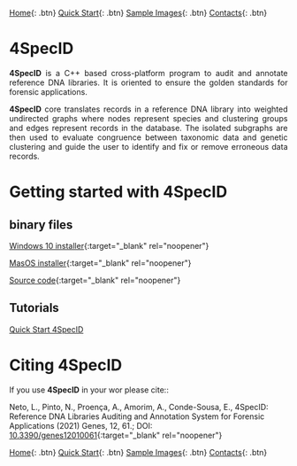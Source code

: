 [Home](https://4specid.github.io){: .btn}
[Quick Start](https://4specid.github.io/tutorial){: .btn}
[Sample Images](https://4specid.github.io/images){: .btn}
[Contacts](https://4specid.github.io/Contacts){: .btn}


# 4SpecID

<p align="justify"><b>4SpecID</b> is a C++ based cross-platform program to audit and annotate reference DNA libraries. 
It is oriented to ensure the golden standards for forensic applications.</p>
<p align="justify"><b>4SpecID</b> core translates records in a reference DNA library into weighted undirected graphs where nodes represent species and clustering groups and edges represent records in the database. The isolated subgraphs are then used to evaluate congruence between taxonomic data and genetic clustering and guide the user to identify and fix or remove erroneous data records.
</p>

# Getting started with 4SpecID

## binary files
[Windows 10 installer](https://github.com/4SpecID/4SpecID/blob/main/Installers/4SpecID-20201123/4SpecID/4SpecID%20installer.exe?raw=true){:target="_blank" rel="noopener"}<!---{: .btn}--->

[MasOS installer](https://github.com/4SpecID/4SpecID/blob/main/Installers/4SpecID-20201123/4SpecID/4SpecID.dmg?raw=true){:target="_blank" rel="noopener"}<!---{: .btn}--->

[Source code](https://github.com/4SpecID/4SpecID/tree/main/src){:target="_blank" rel="noopener"}<!---{: .btn}--->

## Tutorials
[Quick Start 4SpecID](https://4specid.github.io/tutorial)<!---{: .btn}--->

# Citing 4SpecID
If you use **4SpecID** in your wor please cite::
<!--- 
<p align="justify">
--->
Neto, L., Pinto, N., Proença, A., Amorim, A., Conde-Sousa, E., 4SpecID: Reference DNA Libraries Auditing and Annotation System for Forensic Applications (2021) Genes, 12, 61.; DOI: [10.3390/genes12010061](https://doi.org/10.3390/genes12010061){:target="_blank" rel="noopener"}
<!---
</p>
--->

<!---
**4SpecID** descend from earlier work:
<p align="justify">Conde-Sousa, E., Pinto, N., Amorim, A.
Reference DNA databases for forensic species identification: Auditing algorithms
(2019) Forensic Science International: Genetics Supplement Series, 7 (1), pp. 564-566. 
DOI: [10.1016/j.fsigss.2019.10.091](https://doi.org/10.1016/j.fsigss.2019.10.091){:target="_blank" rel="noopener"}
</p>
--->

[Home](https://4specid.github.io){: .btn}
[Quick Start](https://4specid.github.io/tutorial){: .btn}
[Sample Images](https://4specid.github.io/images){: .btn}
[Contacts](https://4specid.github.io/Contacts){: .btn}